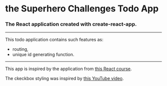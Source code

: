 # the Superhero Challenges Todo App

### The React application created with create-react-app.
---
This todo application contains such features as:
- routing,
- unique id generating function.
---
This app is inspired by the application from [this React course](https://www.udemy.com/kurs-react-od-podstaw/).

The ckeckbox styling was inspired by [this YouTube video](https://www.youtube.com/watch?v=BQSNBa3gZJU).
